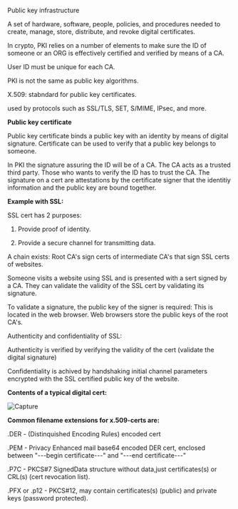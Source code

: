 Public key infrastructure

A set of hardware, software, people, policies, and procedures needed to create, manage, store, distribute, and revoke digital certificates.

In crypto, PKI relies on a number of elements to make sure the ID of someone or an ORG is effectively certified and verified by means of a CA. 

User ID must be unique for each CA.

PKI is not the same as public key algorithms.

X.509: stabndard for public key certificates. 

   used by protocols such as SSL/TLS, SET, S/MIME, IPsec, and more.

**Public key certificate**

Public key certificate binds a public key with an identity by means of digital signature. Certificate can be used to verify that a public key belongs to someone. 

In PKI the signature assuring the ID will be of a CA. The CA acts as a trusted third party. Those who wants to verify the ID has to trust the CA. The signature on a cert are attestations by the certificate signer that the identitiy information and the public key are bound together.

**Example with SSL:**

SSL cert has 2 purposes: 

1. Provide proof of identity. 

2. Provide a secure channel for transmitting data.


A chain exists: Root CA's sign certs of intermediate CA's that sign SSL certs of websites.

Someone visits a website using SSL and is presented with a sert signed by a CA. They can validate the validity of the SSL cert by validating its signature.

To validate a signature, the public key of the signer is required: This is located in the web browser. Web browsers store the public keys of the root CA's.

Authenticity and confidentiality of SSL:

Authenticity is verified by verifying the validity of the cert (validate the digital signature) 

Confidentiality is achived by handshaking initial channel parameters encrypted with the SSL certified public key of the website. 


**Contents of a typical digital cert:**

![Capture](https://user-images.githubusercontent.com/46513413/89237086-42d65000-d5c0-11ea-8b12-fb667affda23.PNG)


**Common filename extensions for x.509-certs are:**

.DER - (Distinquished Encoding Rules) encoded cert

.PEM - Privacy Enhanced mail base64 encoded DER cert, enclosed between "---begin certificate---" and "---end certificate---"

.P7C - PKCS#7 SignedData structure without data,just certificates(s) or CRL(s) (cert revocation list).

.PFX or .p12 - PKCS#12, may contain certificates(s) (public) and private keys (password protected).





